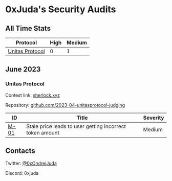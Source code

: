 # 0xJuda's Security Audits

## All Time Stats

| Protocol                                                                | High | Medium |
| ----------------------------------------------------------------------- | ---- | ------ |
| [Unitas Protocol](https://github.com/OndrejJuda/audits#unitas-protocol) | 0    | 1      |

## June 2023

### Unitas Protocol

Contest link: [sherlock.xyz](https://app.sherlock.xyz/audits/contests/73)

Repository: [github.com/2023-04-unitasprotocol-judging](https://github.com/sherlock-audit/2023-04-unitasprotocol-judging)

| ID                                                                                  | Title                                                    | Severity |
| ----------------------------------------------------------------------------------- | -------------------------------------------------------- | -------- |
| [M-01](https://github.com/OndrejJuda/audits/audits/sherlock/2023-06-Unitas/M-01.md) | Stale price leads to user getting incorrect token amount | Medium   |

## Contacts

Twitter: [@0xOndrejJuda](https://twitter.com/0xOndrejJuda)

Discord: 0xjuda